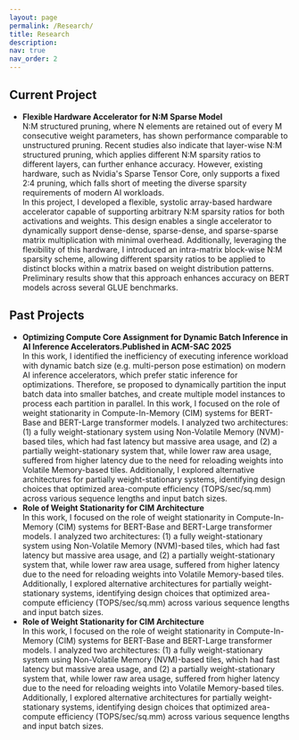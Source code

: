 ```yaml
---
layout: page
permalink: /Research/
title: Research
description: 
nav: true
nav_order: 2
---
```


<h2>Current Project</h2>
<ul>
    <li>
        <strong>Flexible Hardware Accelerator for N:M Sparse Model</strong>
        <br>
        N:M structured pruning, where N elements are retained out of every M consecutive weight parameters, has shown performance comparable to unstructured pruning. Recent studies also indicate that layer-wise N:M structured pruning, which applies different N:M sparsity ratios to different layers, can further enhance accuracy. However, existing hardware, such as Nvidia's Sparse Tensor Core, only supports a fixed 2:4 pruning, which falls short of meeting the diverse sparsity requirements of modern AI workloads.
        <br>
        In this project, I developed a flexible, systolic array-based hardware accelerator capable of supporting arbitrary N:M sparsity ratios for both activations and weights. This design enables a single accelerator to dynamically support dense-dense, sparse-dense, and sparse-sparse matrix multiplication with minimal overhead. Additionally, leveraging the flexibility of this hardware, I introduced an intra-matrix block-wise N:M sparsity scheme, allowing different sparsity ratios to be applied to distinct blocks within a matrix based on weight distribution patterns. Preliminary results show that this approach enhances accuracy on BERT models across several GLUE benchmarks.
    </li>
</ul>


<h2>Past Projects</h2>
<ul>
    <li>
        <strong>Optimizing Compute Core Assignment for Dynamic Batch Inference in AI Inference Accelerators.Published in ACM-SAC 2025</strong>
        <br>
        In this work, I identified the inefficiency of executing inference workload with dynamic batch size (e.g. multi-person pose estimation) on modern AI inference accelerators, which prefer static inference for optimizations. Therefore, se proposed to dynamically partition the input batch data into smaller batches, and create multiple model instances to process each partition in parallel. 
        In this work, I focused on the role of weight stationarity in Compute-In-Memory (CIM) systems for BERT-Base and BERT-Large transformer models. I analyzed two architectures: (1) a fully weight-stationary system using Non-Volatile Memory (NVM)-based tiles, which had fast latency but massive area usage, and (2) a partially weight-stationary system that, while lower raw area usage, suffered from higher latency due to the need for reloading weights into Volatile Memory-based tiles. Additionally, I explored alternative architectures for partially weight-stationary systems, identifying design choices that optimized area-compute efficiency (TOPS/sec/sq.mm) across various sequence lengths and input batch sizes.
    </li>
    <li>
        <strong>Role of Weight Stationarity for CIM Architecture</strong>
        <br>
        In this work, I focused on the role of weight stationarity in Compute-In-Memory (CIM) systems for BERT-Base and BERT-Large transformer models. I analyzed two architectures: (1) a fully weight-stationary system using Non-Volatile Memory (NVM)-based tiles, which had fast latency but massive area usage, and (2) a partially weight-stationary system that, while lower raw area usage, suffered from higher latency due to the need for reloading weights into Volatile Memory-based tiles. Additionally, I explored alternative architectures for partially weight-stationary systems, identifying design choices that optimized area-compute efficiency (TOPS/sec/sq.mm) across various sequence lengths and input batch sizes.
    </li>
    <li>
        <strong>Role of Weight Stationarity for CIM Architecture</strong>
        <br>
        In this work, I focused on the role of weight stationarity in Compute-In-Memory (CIM) systems for BERT-Base and BERT-Large transformer models. I analyzed two architectures: (1) a fully weight-stationary system using Non-Volatile Memory (NVM)-based tiles, which had fast latency but massive area usage, and (2) a partially weight-stationary system that, while lower raw area usage, suffered from higher latency due to the need for reloading weights into Volatile Memory-based tiles. Additionally, I explored alternative architectures for partially weight-stationary systems, identifying design choices that optimized area-compute efficiency (TOPS/sec/sq.mm) across various sequence lengths and input batch sizes.
    </li>
</ul>